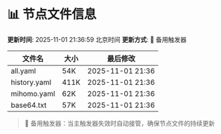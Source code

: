 # 📊 节点文件信息

**更新时间**: 2025-11-01 21:36:59 北京时间
**更新方式**: 🔄 备用触发器

| 文件名 | 大小 | 最后修改 |
|--------|------|----------|
| all.yaml | 54K | 2025-11-01 21:36 |
| history.yaml | 411K | 2025-11-01 21:36 |
| mihomo.yaml | 62K | 2025-11-01 21:36 |
| base64.txt | 57K | 2025-11-01 21:36 |

> 🔄 备用触发器：当主触发器失效时自动接管，确保节点文件的持续更新
